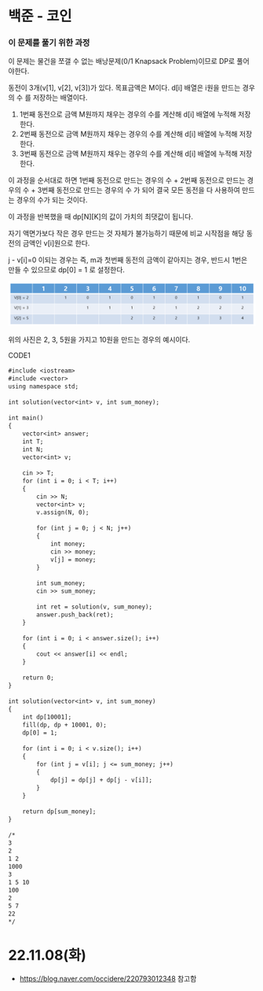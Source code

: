 #  백준 - 코인

### 이 문제를 풀기 위한 과정
이 문제는 물건을 쪼갤 수 없는 배낭문제(0/1 Knapsack Problem)이므로 DP로 풀어야한다.  

동전이 3개(v[1], v[2], v[3])가 있다. 목표금액은 M이다. d[i] 배열은 i원을 만드는 경우의 수 를 저장하는 배열이다.
1. 1번째 동전으로 금액 M원까지 채우는 경우의 수를 계산해 d[i] 배열에 누적해 저장한다.
2. 2번째 동전으로 금액 M원까지 채우는 경우의 수를 계산해 d[i] 배열에 누적해 저장한다.
3. 3번째 동전으로 금액 M원까지 채우는 경우의 수를 계산해 d[i] 배열에 누적해 저장한다.

이 과정을 순서대로 하면 1번째 동전으로 만드는 경우의 수 + 2번째 동전으로 만드는 경우의 수 + 3번째 동전으로 만드는 경우의 수 가 되어 결국 모든 동전을 다 사용하여 만드는 경우의 수가 되는 것이다.

이 과정을 반복했을 때 dp[N][K]의 값이 가치의 최댓값이 됩니다.


자기 액면가보다 작은 경우 만드는 것 자체가 불가능하기 때문에 비교 시작점을 해당 동전의 금액인 v[i]원으로 한다.

j - v[i]=0 이되는 경우는 즉, m과 첫번째 동전의 금액이 같아지는 경우, 반드시 1번은 만들 수 있으므로 dp[0] = 1 로 설정한다.

![](https://github.com/gkgkfndudals/TIL/blob/master/Algorithm/img/img_20221108_Coin1.PNG)  

위의 사진은 2, 3, 5원을 가지고 10원을 만드는 경우의 예시이다.

CODE1

    #include <iostream>
    #include <vector>
    using namespace std;

    int solution(vector<int> v, int sum_money);

    int main()
    {
        vector<int> answer;
        int T;
        int N;
        vector<int> v;

        cin >> T;
        for (int i = 0; i < T; i++)
        {
            cin >> N;
            vector<int> v;
            v.assign(N, 0);

            for (int j = 0; j < N; j++)
            {
                int money;
                cin >> money;
                v[j] = money;
            }

            int sum_money;
            cin >> sum_money;

            int ret = solution(v, sum_money);
            answer.push_back(ret);
        }

        for (int i = 0; i < answer.size(); i++)
        {
            cout << answer[i] << endl;
        }

        return 0;
    }

    int solution(vector<int> v, int sum_money)
    {
        int dp[10001];
        fill(dp, dp + 10001, 0);
        dp[0] = 1;

        for (int i = 0; i < v.size(); i++)
        {
            for (int j = v[i]; j <= sum_money; j++)
            {
                dp[j] = dp[j] + dp[j - v[i]];
            }
        }

        return dp[sum_money];
    }

    /*
    3
    2
    1 2
    1000
    3
    1 5 10
    100
    2
    5 7
    22
    */

# 22.11.08(화)
* https://blog.naver.com/occidere/220793012348 참고함